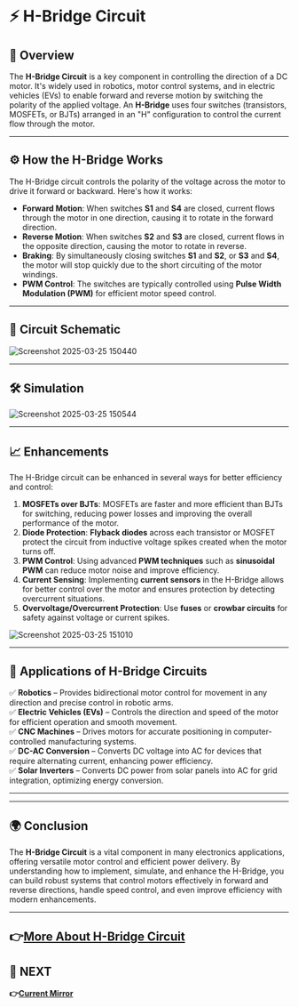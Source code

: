 # ⚡ H-Bridge Circuit

## 🚗 Overview
The **H-Bridge Circuit** is a key component in controlling the direction of a DC motor. It's widely used in robotics, motor control systems, and in electric vehicles (EVs) to enable forward and reverse motion by switching the polarity of the applied voltage. An **H-Bridge** uses four switches (transistors, MOSFETs, or BJTs) arranged in an "H" configuration to control the current flow through the motor.

---

## ⚙️ How the H-Bridge Works
The H-Bridge circuit controls the polarity of the voltage across the motor to drive it forward or backward. Here's how it works:

- **Forward Motion**: When switches **S1** and **S4** are closed, current flows through the motor in one direction, causing it to rotate in the forward direction.
- **Reverse Motion**: When switches **S2** and **S3** are closed, current flows in the opposite direction, causing the motor to rotate in reverse.
- **Braking**: By simultaneously closing switches **S1** and **S2**, or **S3** and **S4**, the motor will stop quickly due to the short circuiting of the motor windings.
- **PWM Control**: The switches are typically controlled using **Pulse Width Modulation (PWM)** for efficient motor speed control.

---

## 📐 Circuit Schematic

![Screenshot 2025-03-25 150440](https://github.com/user-attachments/assets/d83e03d5-7521-45cd-a329-717564aa9fa9)

---

## 🛠 Simulation

![Screenshot 2025-03-25 150544](https://github.com/user-attachments/assets/2ccd4e1a-5084-4d83-966e-e3df3a53e4b2)

---

## 📈 Enhancements
The H-Bridge circuit can be enhanced in several ways for better efficiency and control:

1. **MOSFETs over BJTs**: MOSFETs are faster and more efficient than BJTs for switching, reducing power losses and improving the overall performance of the motor.
2. **Diode Protection**: **Flyback diodes** across each transistor or MOSFET protect the circuit from inductive voltage spikes created when the motor turns off. 
3. **PWM Control**: Using advanced **PWM techniques** such as **sinusoidal PWM** can reduce motor noise and improve efficiency.
4. **Current Sensing**: Implementing **current sensors** in the H-Bridge allows for better control over the motor and ensures protection by detecting overcurrent situations.
5. **Overvoltage/Overcurrent Protection**: Use **fuses** or **crowbar circuits** for safety against voltage or current spikes.
   
![Screenshot 2025-03-25 151010](https://github.com/user-attachments/assets/c978bc04-037a-4996-b3bc-f05c95e895dc)

---

## 📌 Applications of H-Bridge Circuits
✅ **Robotics** – Provides bidirectional motor control for movement in any direction and precise control in robotic arms.  
✅ **Electric Vehicles (EVs)** – Controls the direction and speed of the motor for efficient operation and smooth movement.  
✅ **CNC Machines** – Drives motors for accurate positioning in computer-controlled manufacturing systems.  
✅ **DC-AC Conversion** – Converts DC voltage into AC for devices that require alternating current, enhancing power efficiency.  
✅ **Solar Inverters** – Converts DC power from solar panels into AC for grid integration, optimizing energy conversion.  

---

---

## 🌍 Conclusion
The **H-Bridge Circuit** is a vital component in many electronics applications, offering versatile motor control and efficient power delivery. By understanding how to implement, simulate, and enhance the H-Bridge, you can build robust systems that control motors effectively in forward and reverse directions, handle speed control, and even improve efficiency with modern enhancements.

---
**👉[More About H-Bridge Circuit](https://www.modularcircuits.com/blog/articles/h-bridge-secrets/h-bridges-the-basics/)**
---

## 🔹 NEXT  
**👉[Current Mirror](../../Circuit_Protection/Current_mirror)**
